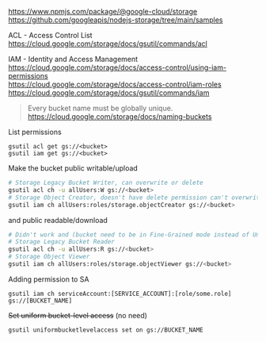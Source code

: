 https://www.npmjs.com/package/@google-cloud/storage \
https://github.com/googleapis/nodejs-storage/tree/main/samples

ACL - Access Control List\
https://cloud.google.com/storage/docs/gsutil/commands/acl

IAM - Identity and Access Management\
https://cloud.google.com/storage/docs/access-control/using-iam-permissions \
https://cloud.google.com/storage/docs/access-control/iam-roles \
https://cloud.google.com/storage/docs/gsutil/commands/iam

> Every bucket name must be globally unique.
> https://cloud.google.com/storage/docs/naming-buckets

List permissions
```
gsutil acl get gs://<bucket>
gsutil iam get gs://<bucket>
```

Make the bucket public writable/upload
```sh
# Storage Legacy Bucket Writer, can overwrite or delete
gsutil acl ch -u allUsers:W gs://<bucket>
# Storage Object Creator, doesn't have delete permission can't overwrite
gsutil iam ch allUsers:roles/storage.objectCreator gs://<bucket>
```

and public readable/download
```sh
# Didn't work and (bucket need to be in Fine-Grained mode instead of Uniform to run this cmd?)
# Storage Legacy Bucket Reader
gsutil acl ch -u allUsers:R gs://<bucket>
# Storage Object Viewer
gsutil iam ch allUsers:roles/storage.objectViewer gs://<bucket>
```

Adding permission to SA
```
gsutil iam ch serviceAccount:[SERVICE_ACCOUNT]:[role/some.role] gs://[BUCKET_NAME]
```

~~Set uniform bucket-level access~~ (no need)
```
gsutil uniformbucketlevelaccess set on gs://BUCKET_NAME
```
